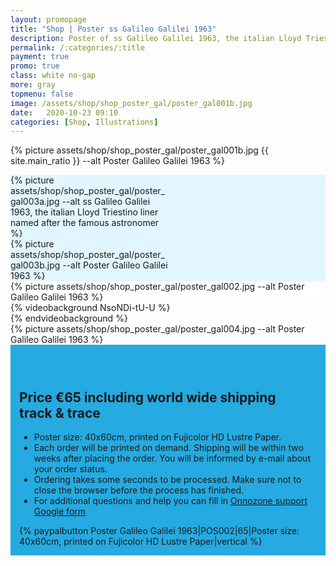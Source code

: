 ```yaml
---
layout: promopage
title: "Shop | Poster ss Galileo Galilei 1963"
description: Poster of ss Galileo Galilei 1963, the italian Lloyd Triestino liner named after the famous astronomer
permalink: /:categories/:title
payment: true
promo: true
class: white no-gap
more: gray
topmenu: false
image: /assets/shop/shop_poster_gal/poster_gal001b.jpg
date:   2020-10-23 09:10
categories: [Shop, Illustrations]
---
```


{% picture assets/shop/shop_poster_gal/poster_gal001b.jpg {{ site.main_ratio }} --alt Poster Galileo Galilei 1963 %}

<!--more-->

<div class="focus tuple" style="background-color: #E2F6FF"><div>
<div style="width: 50%">{% picture assets/shop/shop_poster_gal/poster_gal003a.jpg --alt ss Galileo Galilei 1963, the italian Lloyd Triestino liner named after the famous astronomer %}</div><div style="width: 50%">{% picture assets/shop/shop_poster_gal/poster_gal003b.jpg --alt Poster Galileo Galilei 1963 %}</div>
</div></div>

<div class="focus" style="background-color: white"><div>
 <div>{% picture assets/shop/shop_poster_gal/poster_gal002.jpg --alt Poster Galileo Galilei 1963 %}</div>
</div></div>

<div class="focus video">
<div>{% videobackground NsoNDi-tU-U %}<div></div>{% endvideobackground %}</div>
</div>

<div class="focus"><div>
 <div>{% picture assets/shop/shop_poster_gal/poster_gal004.jpg --alt Poster Galileo Galilei 1963 %}</div>
</div></div>

<div class="focus order on-dark" style="background-color: #25aae1; padding: 3em 1em 1em 1em">
<div>
    <h2>Price €65 including world&nbsp;wide&nbsp;shipping track&nbsp;&&nbsp;trace</h2>
    <ul>
    <li>Poster size: 40x60cm, printed on Fujicolor HD Lustre Paper.</li>
    <li>Each order will be printed on demand.
        Shipping will be within two weeks after placing the order.
        You will be informed by e-mail about your order status.
    </li>
    <li>Ordering takes some seconds to be processed. Make sure not to close the browser before the process has finished.</li>
    <li>For additional questions and help you can fill in <a href="https://forms.gle/34Nx5egPgjyvDzCCA" target="_blank">Onnozone support Google form</a></li>
    </ul>
</div>
<div>{% paypalbutton Poster Galileo Galilei 1963|POS002|65|Poster size: 40x60cm, printed on Fujicolor HD Lustre Paper|vertical %}</div>
</div>
